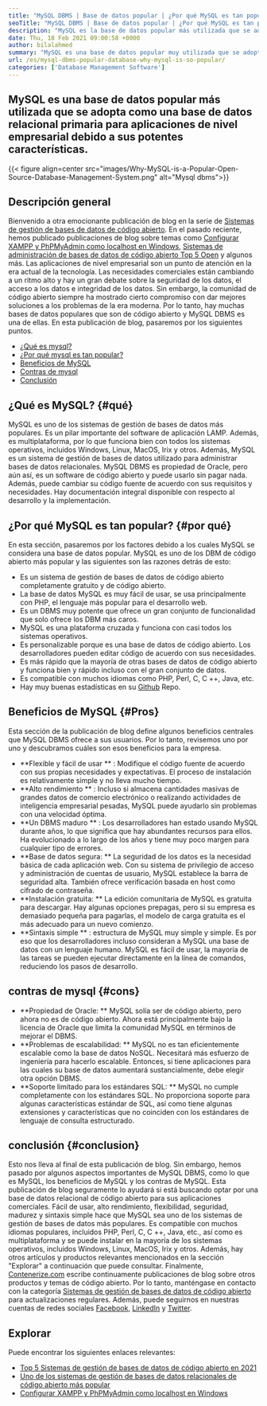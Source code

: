```yaml
---
title: "MySQL DBMS | Base de datos popular | ¿Por qué MySQL es tan popular?" 
seoTitle: "MySQL DBMS | Base de datos popular | ¿Por qué MySQL es tan popular?" 
description: "MySQL es la base de datos popular más utilizada que se adopta como una base de datos relacional primaria para aplicaciones de nivel empresarial debido a sus potentes características." 
date: Thu, 18 Feb 2021 09:00:58 +0000
author: bilalahmed
summary: "MySQL es una base de datos popular muy utilizada que se adopta como una base de datos relacional primaria para aplicaciones de nivel empresarial debido a sus potentes características." 
url: /es/mysql-dbms-popular-database-why-mysql-is-so-popular/
categories: ['Database Management Software']
---
```


## MySQL es una base de datos popular más utilizada que se adopta como una base de datos relacional primaria para aplicaciones de nivel empresarial debido a sus potentes características.

{{< figure align=center src="images/Why-MySQL-is-a-Popular-Open-Source-Database-Management-System.png" alt="Mysql dbms">}}


## Descripción general
Bienvenido a otra emocionante publicación de blog en la serie de [Sistemas de gestión de bases de datos de código abierto][1]. En el pasado reciente, hemos publicado publicaciones de blog sobre temas como [Configurar XAMPP y PhPMyAdmin como localhost en Windows][2], [Sistemas de administración de bases de datos de código abierto Top 5 Open][3] y algunos más. Las aplicaciones de nivel empresarial son un punto de atención en la era actual de la tecnología. Las necesidades comerciales están cambiando a un ritmo alto y hay un gran debate sobre la seguridad de los datos, el acceso a los datos e integridad de los datos. Sin embargo, la comunidad de código abierto siempre ha mostrado cierto compromiso con dar mejores soluciones a los problemas de la era moderna. Por lo tanto, hay muchas bases de datos populares que son de código abierto y MySQL DBMS es una de ellas. En esta publicación de blog, pasaremos por los siguientes puntos.
  * [¿Qué es mysql?][4]
  * [¿Por qué mysql es tan popular?][5]
  * [Beneficios de MySQL][6]
  * [Contras de mysql][7]
  * [Conclusión][8]

## ¿Qué es MySQL?   {#qué}
MySQL es uno de los sistemas de gestión de bases de datos más populares. Es un pilar importante del software de aplicación LAMP. Además, es multiplataforma, por lo que funciona bien con todos los sistemas operativos, incluidos Windows, Linux, MacOS, Irix y otros. Además, MySQL es un sistema de gestión de bases de datos utilizado para administrar bases de datos relacionales. MySQL DBMS es propiedad de Oracle, pero aún así, es un software de código abierto y puede usarlo sin pagar nada. Además, puede cambiar su código fuente de acuerdo con sus requisitos y necesidades. Hay documentación integral disponible con respecto al desarrollo y la implementación.

## ¿Por qué MySQL es tan popular?   {#por qué}
En esta sección, pasaremos por los factores debido a los cuales MySQL se considera una base de datos popular. MySQL es uno de los DBM de código abierto más popular y las siguientes son las razones detrás de esto:
  * Es un sistema de gestión de bases de datos de código abierto completamente gratuito y de código abierto.
  * La base de datos MySQL es muy fácil de usar, se usa principalmente con PHP, el lenguaje más popular para el desarrollo web.
  * Es un DBMS muy potente que ofrece un gran conjunto de funcionalidad que solo ofrece los DBM más caros.
  * MySQL es una plataforma cruzada y funciona con casi todos los sistemas operativos.
  * Es personalizable porque es una base de datos de código abierto. Los desarrolladores pueden editar código de acuerdo con sus necesidades.
  * Es más rápido que la mayoría de otras bases de datos de código abierto y funciona bien y rápido incluso con el gran conjunto de datos.
  * Es compatible con muchos idiomas como PHP, Perl, C, C ++, Java, etc.
  * Hay muy buenas estadísticas en su [Github][9] Repo.

## Beneficios de MySQL   {#Pros}
Esta sección de la publicación de blog define algunos beneficios centrales que MySQL DBMS ofrece a sus usuarios. Por lo tanto, revisemos uno por uno y descubramos cuáles son esos beneficios para la empresa.
  * **Flexible y fácil de usar ** : Modifique el código fuente de acuerdo con sus propias necesidades y expectativas. El proceso de instalación es relativamente simple y no lleva mucho tiempo.
  * **Alto rendimiento ** : Incluso si almacena cantidades masivas de grandes datos de comercio electrónico o realizando actividades de inteligencia empresarial pesadas, MySQL puede ayudarlo sin problemas con una velocidad óptima.
  * **Un DBMS maduro ** : Los desarrolladores han estado usando MySQL durante años, lo que significa que hay abundantes recursos para ellos. Ha evolucionado a lo largo de los años y tiene muy poco margen para cualquier tipo de errores.
  * **Base de datos segura: **  La seguridad de los datos es la necesidad básica de cada aplicación web. Con su sistema de privilegio de acceso y administración de cuentas de usuario, MySQL establece la barra de seguridad alta. También ofrece verificación basada en host como cifrado de contraseña.
  * **Instalación gratuita: **  La edición comunitaria de MySQL es gratuita para descargar. Hay algunas opciones prepagas, pero si su empresa es demasiado pequeña para pagarlas, el modelo de carga gratuita es el más adecuado para un nuevo comienzo.
  * **Sintaxis simple ** : estructura de MySQL muy simple y simple. Es por eso que los desarrolladores incluso consideran a MySQL una base de datos con un lenguaje humano. MySQL es fácil de usar, la mayoría de las tareas se pueden ejecutar directamente en la línea de comandos, reduciendo los pasos de desarrollo.

## contras de mysql   {#cons}
  * **Propiedad de Oracle: **  MySQL solía ser de código abierto, pero ahora no es de código abierto. Ahora está principalmente bajo la licencia de Oracle que limita la comunidad MySQL en términos de mejorar el DBMS.
  * **Problemas de escalabilidad: **  MySQL no es tan eficientemente escalable como la base de datos NoSQL. Necesitará más esfuerzo de ingeniería para hacerlo escalable. Entonces, si tiene aplicaciones para las cuales su base de datos aumentará sustancialmente, debe elegir otra opción DBMS.
  * **Soporte limitado para los estándares SQL: **  MySQL no cumple completamente con los estándares SQL. No proporciona soporte para algunas características estándar de SQL, así como tiene algunas extensiones y características que no coinciden con los estándares de lenguaje de consulta estructurado.

## conclusión   {#conclusion}
Esto nos lleva al final de esta publicación de blog. Sin embargo, hemos pasado por algunos aspectos importantes de MySQL DBMS, como lo que es MySQL, los beneficios de MySQL y los contras de MySQL. Esta publicación de blog seguramente lo ayudará si está buscando optar por una base de datos relacional de código abierto para sus aplicaciones comerciales. Fácil de usar, alto rendimiento, flexibilidad, seguridad, madurez y sintaxis simple hace que MySQL sea uno de los sistemas de gestión de bases de datos más populares. Es compatible con muchos idiomas populares, incluidos PHP, Perl, C, C ++, Java, etc., así como es multiplataforma y se puede instalar en la mayoría de los sistemas operativos, incluidos Windows, Linux, MacOS, Irix y otros. Además, hay otros artículos y productos relevantes mencionados en la sección "Explorar" a continuación que puede consultar.
Finalmente, [Contenerize.com][10] escribe continuamente publicaciones de blog sobre otros productos y temas de código abierto. Por lo tanto, manténgase en contacto con la categoría [Sistemas de gestión de bases de datos de código abierto][11] para actualizaciones regulares. Además, puede seguirnos en nuestras cuentas de redes sociales [Facebook][12], [LinkedIn][13] y [Twitter][14].

## Explorar
Puede encontrar los siguientes enlaces relevantes:
  * [Top 5 Sistemas de gestión de bases de datos de código abierto en 2021][3]
  * [Uno de los sistemas de gestión de bases de datos relacionales de código abierto más popular][15]
  * [Configurar XAMPP y PhPMyAdmin como localhost en Windows][2]

  
[1]: https://blog.containerize.com/category/database-management-software/
[2]: https://blog.containerize.com/database-management-software/how-to-setup-xampp-and-phpmyadmin-as-localhost-on-windows/
[3]: https://blog.containerize.com/2021/02/12/top-5-open-source-dbms-software-in-2021-mysql-and-alternatives/
[4]: #what
[5]: #why
[6]: #pros
[7]: #cons
[8]: #conclusion
[9]: https://github.com/mysql/mysql-server
[10]: https://www.containerize.com/
[11]: https://products.containerize.com/database-management-system
[12]: https://web.facebook.com/containerize
[13]: https://www.linkedin.com/company/containerize/
[14]: https://twitter.com/containerize_co
[15]: https://products.containerize.com/database-management-system/mysql
